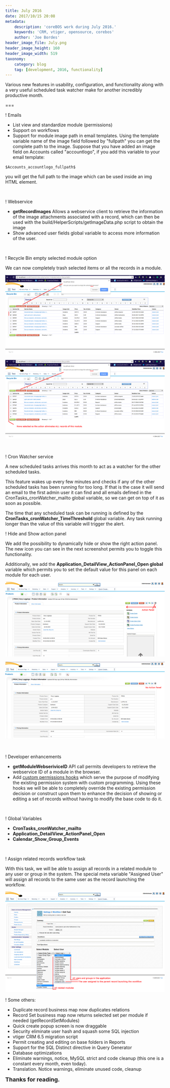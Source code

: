 ```yaml
---
title: July 2016
date: 2017/10/15 20:08
metadata:
    description: 'coreBOS work during July 2016.'
    keywords: 'CRM, vtiger, opensource, corebos'
    author: 'Joe Bordes'
header_image_file: July.png
header_image_height: 160
header_image_width: 519
taxonomy:
    category: blog
    tag: [development, 2016, functionality]
---
```


Various new features in usability, configuration, and functionality along with a very useful scheduled task watcher make for another incredibly productive month.

===

 ! Emails

 - List view and standardize module (permissions)
 - Support on workflows
 - Support for module image path in email templates. Using the template variable name of the image field followed by "fullpath" you can get the complete path to the image. Suppose that you have added an image field on Accounts called "accountlogo", if you add this variable to your email template:
 
 ```
 $Accounts_accountlogo_fullpath$
 ```
you will get the full path to the image which can be used inside an img HTML element.

<br/>

 ! Webservice

 - **getRecordImages** Allows a webservice client to retrieve the information of the image attachments associated with a record, which can then be used with the build/HelperScripts/getImageData.php script to obtain the image
 - Show advanced user fields global variable to access more information of the user.

<br/>

 ! Recycle Bin empty selected module option

We can now completely trash selected items or all the records in a module.

![trash selected](RecycleBinEmptySelected.png)

![trash all in module](RecycleBinEmptyAllModule.png)

<br/>

 ! Cron Watcher service

A new scheduled tasks arrives this month to act as a watcher for the other scheduled tasks.

This feature wakes up every few minutes and checks if any of the other scheduled tasks has been running for too long. If that is the case it will send an email to the first admin user it can find and all emails defined in the CronTasks_cronWatcher_mailto global variable, so we can get on top of it as soon as possible.

The time that any scheduled task can be running is defined by the **CronTasks_cronWatcher_TimeThreshold** global variable. Any task running longer than the value of this variable will trigger the alert.

 ! Hide and Show action panel

We add the possibility to dynamically hide or show the right action panel. The new icon you can see in the next screenshot permits you to toggle this functionality.

Additionally, we add the **Application_DetailView_ActionPanel_Open global** variable which permits you to set the default value for this panel on each module for each user.

![action panel toggle open](ActionPanelToggle1.png)

![action panel toggle closed](ActionPanelToggle2.png)

<br/>

 ! Developer enhancements

 - **getModuleWebseriviceID** API call permits developers to retrieve the webservice ID of a module in the browser.
 - Add [custom permissions hooks](http://corebos.org/documentation/doku.php?noprocess=1&id=en:devel:corebos_permission_hooks) which serve the purpose of modifying the existing permission system with custom programming. Using these hooks we will be able to completely override the existing permission decision or construct upon them to enhance the decision of showing or editing a set of records without having to modify the base code to do it.

<br/>

 ! Global Variables

 - **CronTasks_cronWatcher_mailto**
 - **Application_DetailView_ActionPanel_Open**
 - **Calendar_Show_Group_Events**

<br/>

 ! Assign related records workflow task

With this task, we will be able to assign all records in a related module to any user or group in the system. The special meta variable "Assigned User" will assign all records to the same user as the record launching the workflow.

![Assign Related Workflo](WFAssignRelated.png)

 ! Some others:

 - Duplicate record business map now duplicates relations
 - Record Set business map now returns selected set per module if needed (getRecordSetModules)
 - Quick create popup screen is now draggable
 - Security eliminate user hash and squash some SQL injection
 - vtiger CRM 6.5 migration script
 - Permit creating and editing on base folders in Reports
 - Support for the SQL Distinct directive in Query Generator
 - Database optimizations
 - Eliminate warnings, notice, MySQL strict and code cleanup (this one is a constant every month, even today).
 - Translation. Notice warnings, eliminate unused code, cleanup

**<span style="font-size:large">Thanks for reading.</span>**


